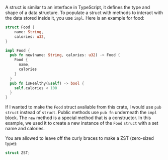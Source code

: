 A struct is similar to an interface in TypeScript, it defines the type and shape of a data structure. To populate a struct with methods to interact with the data stored inside it, you use `impl`. Here is an example for food:

```rust
struct Food {
    name: String,
    calories: u32,
}

impl Food {
  pub fn new(name: String, calories: u32) -> Food {
    Food {
      name,
      calories
    }
  }
  pub fn isHealthy(&self) -> bool {
    self.calories < 100
  }
}
```

If I wanted to make the `Food` struct avaliable from this crate, I would use `pub struct` instead of `struct`. Public methods use `pub fn` underneath the `impl` block. The `new` method is a special method that is a constructor. In this example, we used it to create a new instance of the `Food` `struct` with a set name and calories.

You are allowed to leave off the curly braces to make a ZST (zero-sized type):

```rust
struct ZST;
```
